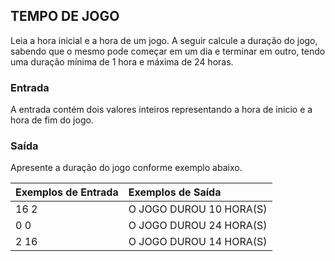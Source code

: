 ## TEMPO DE JOGO

Leia a hora inicial e a hora de um jogo. A seguir calcule a duração do jogo, sabendo que o mesmo pode começar em um dia e terminar em outro, tendo uma duração mínima de 1 hora e máxima de 24 horas.

### Entrada

A entrada contém dois valores inteiros representando a hora de inicio e a hora de fim do jogo.

### Saída

Apresente a duração do jogo conforme exemplo abaixo.

|**Exemplos de Entrada**|**Exemplos de Saída**      |
|   :---            |   :---                |
|16 2               |O JOGO DUROU 10 HORA(S)|
|0 0                |O JOGO DUROU 24 HORA(S)|
|2 16               |O JOGO DUROU 14 HORA(S)|
